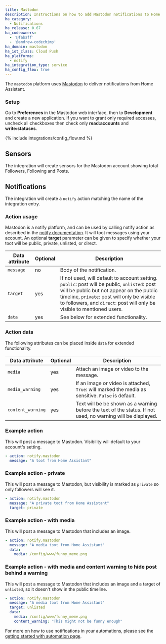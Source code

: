 ```yaml
---
title: Mastodon
description: Instructions on how to add Mastodon notifications to Home Assistant.
ha_category:
  - Notifications
ha_release: 0.67
ha_codeowners:
  - '@fabaff'
  - '@andrew-codechimp'
ha_domain: mastodon
ha_iot_class: Cloud Push
ha_platforms:
  - notify
ha_integration_type: service
ha_config_flow: true
---
```


The `mastodon` platform uses [Mastodon](https://joinmastodon.org/) to deliver notifications from Home Assistant.

### Setup

Go to **Preferences** in the Mastodon web interface, then to **Development** and create a new application.
If you want to grant only required accesses, uncheck all checkboxes then check only **read:accounts** and **write:statuses**.

{% include integrations/config_flow.md %}

## Sensors

The integration will create sensors for the Mastodon account showing total Followers, Following and Posts.

## Notifications

The integration will create a `notify` action matching the name of the integration entry.

### Action usage

Mastodon is a notify platform, and can be used by calling notify action as described in the [notify documentation](/integrations/notify/). It will toot messages using 
your account. An optional **target** parameter can be given to specify whether your toot will be public, private, unlisted, or direct. 

| Data attribute         | Optional | Description |
| ---------------------- | -------- | ----------- |
| `message`              |       no | Body of the notification.
| `target`               |      yes | If not used, will default to account setting. `public`: post will be public, `unlisted`: post will be public but not appear on the public timeline, `private`: post will only be visible to followers, and `direct`: post will only be visible to mentioned users. 
| `data`                 |      yes | See below for extended functionality. 

### Action data

The following attributes can be placed inside `data` for extended functionality. 

| Data attribute | Optional | Description |
| ---------------------- | -------- | ----------- |
| `media`                |      yes | Attach an image or video to the message.
| `media_warning`        |      yes | If an image or video is attached, `True`: will marked the media as sensitive. `False` is default.
| `content_warning`      |      yes | Text will be be shown as a warning before the text of the status. If not used, no warning will be displayed.

### Example action

This will post a message to Mastodon. Visibility will default to your account's setting. 

```yaml
- action: notify.mastodon
  message: "A toot from Home Assistant"
```

### Example action - private

This will post a message to Mastodon, but visibility is marked as `private` so only followers will see it.

```yaml
- action: notify.mastodon
  message: "A private toot from Home Assistant"
  target: private
```

### Example action - with media

This will post a message to Mastodon that includes an image.

```yaml
- action: notify.mastodon
  message: "A media toot from Home Assistant"
  data:
    media: /config/www/funny_meme.png
```

### Example action - with media and content warning to hide post behind a warning

This will post a message to Mastodon that includes an image and a target of `unlisted`, so it doesn't show in the public timeline.

```yaml
- action: notify.mastodon
  message: "A media toot from Home Assistant"
  target: unlisted
  data:
    media: /config/www/funny_meme.png
    content_warning: "This might not be funny enough"
```

For more on how to use notifications in your automations, please see the [getting started with automation page](/getting-started/automation/).
